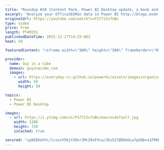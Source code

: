 ```yaml
---
title: "Roundup #28 (Content Pack, Power BI Desktop update, a book and more...)"
excerpt: "Analyze your Office365Mon data in Power BI http://blogs.msdn.com/b/powerbi/archive/2015/12/11/analyze-your-office365mon-data-in-power-bi.aspx  Power BI Weekly Service Update http://blogs.msdn.com/b/powerbi/archive/2015/12/10/power-bi-weekly-service-update-1210.aspx  More Power BI Feature Updates: Power"
originalUrl: https://youtube.com/watch?v=FS77i5v7nBs
type: video
price: Free
length: PT4M25S
publishedDateTime: 2015-12-17T14:25:06Z
heat: 50

featuredContent: "<iframe width=\"800\" height=\"500\" frameborder=\"0\" src=\"https://www.youtube.com/embed/FS77i5v7nBs\" allow=\"accelerometer; autoplay; encrypted-media; gyroscope; picture-in-picture\" allowfullscreen></iframe>"

provider:
  name: Guy in a Cube
  domain: guyinacube.com
  images:
    - url: https://everyday-cc.github.io/powerbi/assets/images/organizations/guyinacube.com-50x50.jpg
      width: 50
      height: 50

topics:
  - Power BI
  - Power BI Desktop

images:
  - url: https://i.ytimg.com/vi/FS77i5v7nBs/maxresdefault.jpg
    width: 1280
    height: 720
    isCached: true

secured: "uyNIDbohYc/lcxsnY5DjtVOnr3McZ8vFVca/2Dz52lBDbbGLw7pUQb+a1FR6HeRVzA3OmWaWhxmQOnI8O46VPrkIAOaja+Rf9afFzZofvgAISpeOAUM6dYtT4ZemEiEP7fSwOsXC5v+U8VzEopNw2CSRWOlbQU90vfDTWQlxFGdCrC0vCQiyByctSJ+YH5Ldn1ZP8uzsdZM8h3Zx+wQpFYzdv6S2b2TNWYpT7lOTnyIAVQuf5+kvu/uaWGYC59/b7SUz1n/zz0brTRwQbltYtO+Xu7g1NQfN7YFABh/QE5ZxnGmN21diDU+AqFwHEq62ehxMcrvdM+DiG1pztuq9lCO8m1s64UPwc5LkMoWGXmO/NBtRDKYodlJIriv1HAVbR76irmIQNGryAVsWOHqx6XvFot6YSEqTusu7EtIG08U=;Coofob8T0pQDtLAVVJ/+uw=="
---
```


